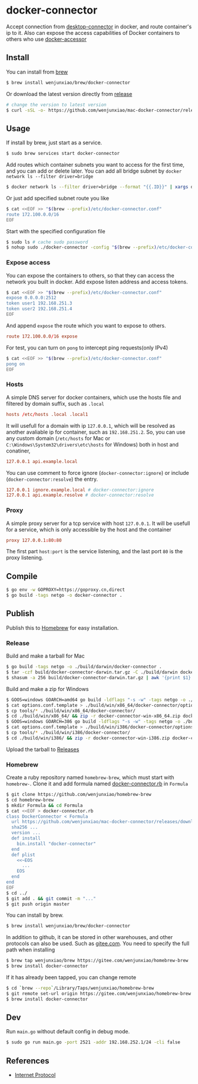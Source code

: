# docker-connector

  Accept connection from [desktop-connector](../docker) in docker, and route container's ip to it.
  Also can expose the access capabilities of Docker containers to others who use [docker-accessor](../accessor)

## Install

  You can install from [brew](https://github.com/wenjunxiao/homebrew-brew)
```bash
$ brew install wenjunxiao/brew/docker-connector
```
  Or download the latest version directly from [release](https://github.com/wenjunxiao/mac-docker-connector/releases)
```bash
# change the version to latest version
$ curl -sSL -o- https://github.com/wenjunxiao/mac-docker-connector/releases/download/v1.0/docker-connector-mac.tar.gz | tar -zxf - -C /usr/local/bin/
```

## Usage

  If install by brew, just start as a service.
```bash
$ sudo brew services start docker-connector
```
  Add routes which container subnets you want to access for the first time,
  and you can add or delete later.
  You can add all bridge subnet by `docker network ls --filter driver=bridge`
```bash
$ docker network ls --filter driver=bridge --format "{{.ID}}" | xargs docker network inspect --format "route {{range .IPAM.Config}}{{.Subnet}}{{end}}" >> "$(brew --prefix)/etc/docker-connector.conf"
```
  Or just add specified subnet route you like
```bash
$ cat <<EOF >> "$(brew --prefix)/etc/docker-connector.conf"
route 172.100.0.0/16
EOF
```

  Start with the specified configuration file
```bash
$ sudo ls # cache sudo password
$ nohup sudo ./docker-connector -config "$(brew --prefix)/etc/docker-connector.conf" &
```

### Expose access

  You can expose the containers to others, so that they can access the network you built in docker.
  Add expose listen address and access tokens.
```bash
$ cat <<EOF >> "$(brew --prefix)/etc/docker-connector.conf"
expose 0.0.0.0:2512
token user1 192.168.251.3
token user2 192.168.251.4
EOF
```
  And append `expose` the route which you want to expose to others.
```conf
route 172.100.0.0/16 expose
```

  For test, you can turn on `pong` to intercept ping requests(only IPv4)
```bash
$ cat <<EOF >> "$(brew --prefix)/etc/docker-connector.conf"
pong on
EOF
```

### Hosts

  A simple DNS server for docker containers, which use the hosts file and filtered by domain suffix,
  such as `.local`
```conf
hosts /etc/hosts .local .local1
```
  It will usefull for a domain with ip `127.0.0.1`, which will be resolved as another avaliable ip for container, such as `192.168.251.2`. So, you can use any custom domain (`/etc/hosts` for Mac or `C:\Windows\System32\drivers\etc\hosts` for Windows) both in host and conatiner, 
```conf
127.0.0.1 api.example.local
```
  You can use comment to force ignore (`docker-connector:ignore`) or include (`docker-connector:resolve`) the entry.

```conf
127.0.0.1 ignore.example.local # docker-connector:ignore
127.0.0.1 api.example.resolve # docker-connector:resolve
```

### Proxy

  A simple proxy server for a tcp service with host `127.0.0.1`. It will be usefull for a service,
  which is only accessible by the host and the container
```conf
proxy 127.0.0.1:80:80
```
  The first part `host:port` is the service listening, and the last port `80` is the proxy listening.

## Compile

```bash
$ go env -w GOPROXY=https://goproxy.cn,direct
$ go build -tags netgo -o docker-connector .
```

## Publish

  Publish this to [Homebrew](https://brew.sh/) for easy installation.

### Release

  Build and make a tarball for Mac
```bash
$ go build -tags netgo -o ./build/darwin/docker-connector .
$ tar -czf build/docker-connector-darwin.tar.gz -C ./build/darwin docker-connector
$ shasum -a 256 build/docker-connector-darwin.tar.gz | awk '{print $1}' > build/docker-connector-darwin-sha256.txt
```
  Build and make a zip for Windows
```bash
$ GOOS=windows GOARCH=amd64 go build -ldflags "-s -w" -tags netgo -o ./build/win/x86_64/docker-connector/docker-connector.exe .
$ cat options.conf.template > ./build/win/x86_64/docker-connector/options.conf.sample
$ cp tools/* ./build/win/x86_64/docker-connector/
$ cd ./build/win/x86_64/ && zip -r docker-connector-win-x86_64.zip docker-connector && cd ../../../
$ GOOS=windows GOARCH=386 go build -ldflags "-s -w" -tags netgo -o ./build/win/i386/docker-connector/docker-connector.exe .
$ cat options.conf.template > ./build/win/i386/docker-connector/options.conf.sample
$ cp tools/* ./build/win/i386/docker-connector/
$ cd ./build/win/i386/ && zip -r docker-connector-win-i386.zip docker-connector && cd ../../../
```
  Upload the tarball to [Releases](https://github.com/wenjunxiao/mac-docker-connector/releases)

### Homebrew

  Create a ruby repository named `homebrew-brew`, which must start with `homebrew-`.
  Clone it and add formula named [docker-connector.rb](https://github.com/wenjunxiao/homebrew-brew/blob/master/Formula/docker-connector.rb) in `Formula` 
```bash
$ git clone https://github.com/wenjunxiao/homebrew-brew
$ cd homebrew-brew
$ mkdir Formula && cd Formula
$ cat <<EOF > docker-connector.rb
class DockerConnector < Formula
  url https://github.com/wenjunxiao/mac-docker-connector/releases/download/x.x.x/docker-connector-mac.tar.gz
  sha256 ...
  version ...
  def install
    bin.install "docker-connector"
  end
  def plist
    <<~EOS
      ...
    EOS
  end
end
EOF
$ cd ../
$ git add . && git commit -m "..."
$ git push origin master
```
  You can install by brew.
```bash
$ brew install wenjunxiao/brew/docker-connector
```
  In addition to github, it can be stored in other warehouses,
  and other protocols can also be used. Such as [gitee.com](https://gitee.com/wenjunxiao/homebrew-brew).
  You need to specify the full path when installing
```bash
$ brew tap wenjunxiao/brew https://gitee.com/wenjunxiao/homebrew-brew
$ brew install docker-connector
```
  If it has already been tapped, you can change remote 
```bash
$ cd `brew --repo`/Library/Taps/wenjunxiao/homebrew-brew
$ git remote set-url origin https://gitee.com/wenjunxiao/homebrew-brew.git
$ brew install docker-connector
```

## Dev

  Run `main.go` without default config in debug mode.
```bash
$ sudo go run main.go -port 2521 -addr 192.168.252.1/24 -cli false
```

## References

* [Internet Protocol](https://www.ietf.org/rfc/rfc791)